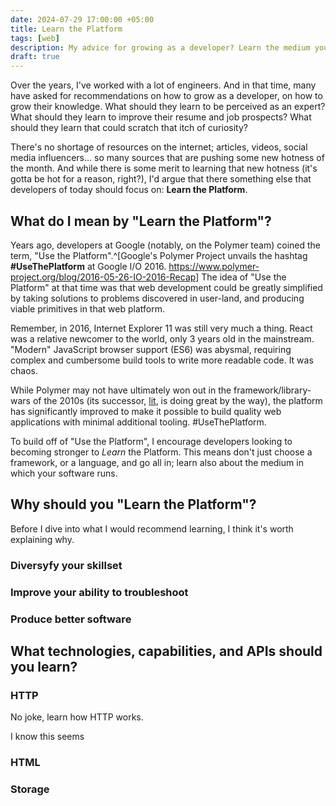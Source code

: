 ```yaml
---
date: 2024-07-29 17:00:00 +05:00
title: Learn the Platform
tags: [web]
description: My advice for growing as a developer? Learn the medium your software runs on.
draft: true
---
```


Over the years, I've worked with a lot of engineers. And in that time, many have asked for recommendations on how to grow as a developer, on how to grow their knowledge. What should they learn to be perceived as an expert? What should they learn to improve their resume and job prospects? What should they learn that could scratch that itch of curiosity?

There's no shortage of resources on the internet; articles, videos, social media influencers... so many sources that are pushing some new hotness of the month. And while there is some merit to learning that new hotness (it's gotta be hot for a reason, right?), I'd argue that there something else that developers of today should focus on: **Learn the Platform**.

## What do I mean by "Learn the Platform"?

Years ago, developers at Google (notably, on the Polymer team) coined the term, "Use the Platform".^[Google's Polymer Project unvails the hashtag <strong>#UseThePlatform</strong> at Google I/O 2016. <https://www.polymer-project.org/blog/2016-05-26-IO-2016-Recap>] The idea of "Use the Platform" at that time was that web development could be greatly simplified by taking solutions to problems discovered in user-land, and producing viable primitives in that web platform.

Remember, in 2016, Internet Explorer 11 was still very much a thing. React was a relative newcomer to the world, only 3 years old in the mainstream. "Modern" JavaScript browser support (ES6) was abysmal, requiring complex and cumbersome build tools to write more readable code. It was chaos.

While Polymer may not have ultimately won out in the framework/library-wars of the 2010s (its successor, [lit](https://lit.dev), is doing great by the way), the platform has significantly improved to make it possible to build quality web applications with minimal additional tooling. \#UseThePlatform.

To build off of "Use the Platform", I encourage developers looking to becoming stronger to _Learn_ the Platform. This means don't just choose a framework, or a language, and go all in; learn also about the medium in which your software runs.

## Why should you "Learn the Platform"?

Before I dive into what I would recommend learning, I think it's worth explaining why.

### Diversyfy your skillset

### Improve your ability to troubleshoot

### Produce better software

## What technologies, capabilities, and APIs should you learn?

### HTTP

No joke, learn how HTTP works.

I know this seems

### HTML

### Storage
